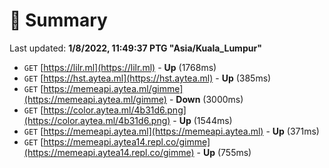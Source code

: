 # 📖 Summary
Last updated: **1/8/2022, 11:49:37 PTG "Asia/Kuala_Lumpur"**

- `GET` [https://lilr.ml](https://lilr.ml) - **Up** (1768ms)
- `GET` [https://hst.aytea.ml](https://hst.aytea.ml) - **Up** (385ms)
- `GET` [https://memeapi.aytea.ml/gimme](https://memeapi.aytea.ml/gimme) - **Down** (3000ms)
- `GET` [https://color.aytea.ml/4b31d6.png](https://color.aytea.ml/4b31d6.png) - **Up** (1544ms)
- `GET` [https://memeapi.aytea.ml](https://memeapi.aytea.ml) - **Up** (371ms)
- `GET` [https://memeapi.aytea14.repl.co/gimme](https://memeapi.aytea14.repl.co/gimme) - **Up** (755ms)
